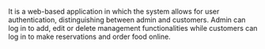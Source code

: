 It is a web-based application in which the system allows for
user authentication, distinguishing between admin and
customers. Admin can log in to add, edit or delete
management functionalities while customers can log in to
make reservations and order food online.

